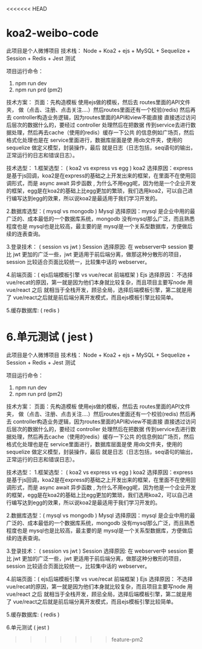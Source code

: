 <<<<<<< HEAD
# koa2-weibo-code
此项目是个人微博项目
技术栈： Node + Koa2 + ejs + MySQL + Sequelize + Session + Redis + Jest 测试

项目运行命令：
1. npm run dev 
2. npm run prd (pm2)

技术方案：
页面：先构造模板 使用ejs做的模板，然后去 routes里面的API文件夹，
做（点击、注册、点击关注....）然后routes里面还有一个校验(redis)
然后再去 controller构造业务逻辑，因为routes里面的API和view不能直接
直接透过访问后层次的数据什么的，要经过 controller 处理然后在把数据
传到service去进行数据处理，然后再去cache（使用的redis）缓存一下公共
的信息例如广场页，然后格式化处理也是在 service里面进行，数据库层面是使
用db文件夹，使用的sequelize 做定义模型，封装操作，最后 
就是日志（日志包括，seq语句的输出，正常运行的日志和错误日志）。

技术选型：
1.框架选型： ( koa2 vs express vs egg )
koa2 选择原因：express是基于js回调，koa2是在express的基础之上开发出来的框架，在里面不在使用回调形式，而是 async await 异步函数 , 为什么不用egg呢，因为他是一个企业开发的框架，egg是在koa2的基础上比egg更加的繁琐，我们选用koa2，可以自己进行编写达到egg的效果，所以说koa2是最适用于我们学习开发的。

2.数据库选型：( mysql vs mongodb )
Mysql 选择原因：mysql 是企业中用的最广泛的、成本最低的一个数据库系统，mongodb 没有mysql那么广泛，而且熟悉程度也是 mysql也是比较高，最主要的是 mysql是一个关系型数据库，方便做后续的连表查询。

3.登录技术： ( session vs jwt )
Session 选择原因: 在 webserver中 session 要比 jwt 更加的广泛一些，jwt 更适用于前后端分离，做那这种分散形的项目，session 比较适合页面比较统一，比较集中话的 webserver。

4.前端页面：( ejs后端模板引擎 vs vue/recat 前端框架 )
Ejs 选择原因： 不选择 vue/recat的原因，第一就是因为他们本身就比较复杂，而且项目主要写node 用 vue/react 之后 就相当于全栈开发，顾忌全局，选择后端模板引擎，第二就是用了 vue/react之后就是前后端分离开发模式，而且ejs模板引擎比较简单。

5.缓存数据库: ( redis )

6.单元测试 ( jest )
=======
此项目是个人微博项目
技术栈： Node + Koa2 + ejs + MySQL + Sequelize + Session + Redis + Jest 测试

项目运行命令：
1. npm run dev 
2. npm run prd (pm2)

技术方案：
页面：先构造模板 使用ejs做的模板，然后去 routes里面的API文件夹，
做（点击、注册、点击关注....）然后routes里面还有一个校验(redis)
然后再去 controller构造业务逻辑，因为routes里面的API和view不能直接
直接透过访问后层次的数据什么的，要经过 controller 处理然后在把数据
传到service去进行数据处理，然后再去cache（使用的redis）缓存一下公共
的信息例如广场页，然后格式化处理也是在 service里面进行，数据库层面是使
用db文件夹，使用的sequelize 做定义模型，封装操作，最后 
就是日志（日志包括，seq语句的输出，正常运行的日志和错误日志）。

技术选型：
1.框架选型： ( koa2 vs express vs egg )
koa2 选择原因：express是基于js回调，koa2是在express的基础之上开发出来的框架，在里面不在使用回调形式，而是 async await 异步函数 , 为什么不用egg呢，因为他是一个企业开发的框架，egg是在koa2的基础上比egg更加的繁琐，我们选用koa2，可以自己进行编写达到egg的效果，所以说koa2是最适用于我们学习开发的。

2.数据库选型：( mysql vs mongodb )
Mysql 选择原因：mysql 是企业中用的最广泛的、成本最低的一个数据库系统，mongodb 没有mysql那么广泛，而且熟悉程度也是 mysql也是比较高，最主要的是 mysql是一个关系型数据库，方便做后续的连表查询。

3.登录技术： ( session vs jwt )
Session 选择原因: 在 webserver中 session 要比 jwt 更加的广泛一些，jwt 更适用于前后端分离，做那这种分散形的项目，session 比较适合页面比较统一，比较集中话的 webserver。

4.前端页面：( ejs后端模板引擎 vs vue/recat 前端框架 )
Ejs 选择原因： 不选择 vue/recat的原因，第一就是因为他们本身就比较复杂，而且项目主要写node 用 vue/react 之后 就相当于全栈开发，顾忌全局，选择后端模板引擎，第二就是用了 vue/react之后就是前后端分离开发模式，而且ejs模板引擎比较简单。

5.缓存数据库: ( redis )

6.单元测试 ( jest )
>>>>>>> feature-pm2
